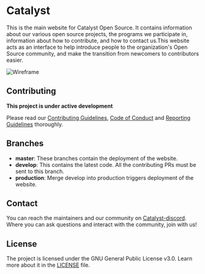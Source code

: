 # Catalyst

This is the main website for Catalyst Open Source. It contains information about our various open source projects, the programs we participate in, information about how to contribute, and how to contact us.This website acts as an interface to help introduce people to the organization's Open Source community, and make the transition from newcomers to contributors easier.

![Wireframe](https://user-images.githubusercontent.com/47811606/82260167-63f0b280-997a-11ea-9960-45dd4b3e7154.png)

## Contributing

**This project is under active development**

Please read our [Contributing Guidelines](https://github.com/Catalyst-SMVD/Catalyst/blob/master/contributing%20guidelines.md), [Code of Conduct](https://github.com/Catalyst-SMVD/Catalyst/blob/master/Code%20of%20Conduct.md) and [Reporting Guidelines](https://github.com/Catalyst-SMVD/Catalyst/blob/master/Reporting_guidelines.md) thoroughly.

## Branches

- **master**: These branches contain the deployment of the website.
- **develop**: This contains the latest code. All the contributing PRs must be sent to this branch.
- **production**: Merge develop into production triggers deployment of the website.

## Contact

You can reach the maintainers and our community on [Catalyst-discord](https://discord.gg/dHtDhHa).  Where you can ask questions and interact with the community, join with us!

## License

The project is licensed under the GNU General Public License v3.0. Learn more about it in the [LICENSE](https://github.com/Catalyst-SMVD/Catalyst/blob/master/LICENSE) file.
